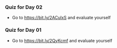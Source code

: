 ### Quiz for Day 02
* Go to https://bit.ly/2ACulxS and evaluate yourself

### Quiz for Day 01
* Go to https://bit.ly/2QyKcmf and evaluate yourself

